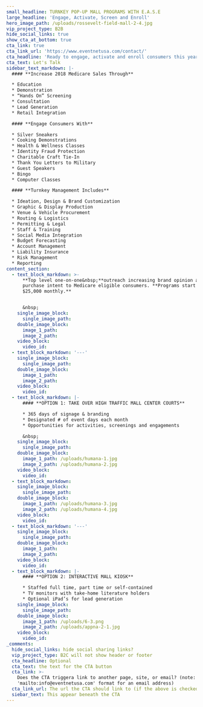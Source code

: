 ```yaml
---
small_headline: TURNKEY POP-UP MALL PROGRAMS WITH E.A.S.E
large_headline: 'Engage, Activate, Screen and Enroll'
hero_image_path: /uploads/rossevelt-field-mall-2-4.jpg
vip_project_type: B2B
hide_social_links: true
show_cta_at_bottom: true
cta_link: true
cta_link_url: 'https://www.eventnetusa.com/contact/'
cta_headline: 'Ready to engage, activate and enroll consumers this year?'
cta_text: Let's Talk
sidebar_text_markdown: |-
  #### **Increase 2018 Medicare Sales Through**

  * Education
  * Demonstration
  * “Hands On” Screening
  * Consultation
  * Lead Generation
  * Retail Integration

  #### **Engage Consumers With**

  * Silver Sneakers
  * Cooking Demonstrations
  * Health & Wellness Classes
  * Identity Fraud Protection
  * Charitable Craft Tie-In
  * Thank You Letters to Military
  * Guest Speakers
  * Bingo
  * Computer Classes

  #### **Turnkey Management Includes**

  * Ideation, Design & Brand Customization
  * Graphic & Display Production
  * Venue & Vehicle Procurement
  * Routing & Logistics
  * Permitting & Legal
  * Staff & Training
  * Social Media Integration
  * Budget Forecasting
  * Account Management
  * Liability Insurance
  * Risk Management
  * Reporting
content_section:
  - text_block_markdown: >-
      **Top level one-on-one&nbsp;**outreach increasing brand opinion and
      purchase intent to Medicare eligible consumers. **Programs start at
      $25,000 monthly.**


      &nbsp;
    single_image_block:
      single_image_path:
    double_image_block:
      image_1_path:
      image_2_path:
    video_block:
      video_id:
  - text_block_markdown: '---'
    single_image_block:
      single_image_path:
    double_image_block:
      image_1_path:
      image_2_path:
    video_block:
      video_id:
  - text_block_markdown: |-
      #### **OPTION 1: TAKE OVER HIGH TRAFFIC MALL CENTER COURTS**

      * 365 days of signage & branding
      * Designated # of event days each month
      * Opportunities for activities, screenings and engagements

      &nbsp;
    single_image_block:
      single_image_path:
    double_image_block:
      image_1_path: /uploads/humana-1.jpg
      image_2_path: /uploads/humana-2.jpg
    video_block:
      video_id:
  - text_block_markdown:
    single_image_block:
      single_image_path:
    double_image_block:
      image_1_path: /uploads/humana-3.jpg
      image_2_path: /uploads/humana-4.jpg
    video_block:
      video_id:
  - text_block_markdown: '---'
    single_image_block:
      single_image_path:
    double_image_block:
      image_1_path:
      image_2_path:
    video_block:
      video_id:
  - text_block_markdown: |-
      #### **OPTION 2: INTERACTIVE MALL KIOSK**

      * Staffed full time, part time or self-contained
      * TV monitors with take-home literature holders
      * Optional iPad’s for lead generation
    single_image_block:
      single_image_path:
    double_image_block:
      image_1_path: /uploads/6-3.png
      image_2_path: /uploads/appna-2-1.jpg
    video_block:
      video_id:
_comments:
  hide_social_links: hide social sharing links?
  vip_project_type: B2C will not show header or footer
  cta_headline: Optional
  cta_text: the text for the CTA button
  cta_link: >-
    Does the CTA triggera link to another page, site, or email? (note: use
    'mailto:info@eventnetusa.com' format for an email address)
  cta_link_url: The url the CTA should link to (if the above is checked)
  siebar_text: This appear beneath the CTA
---
```


